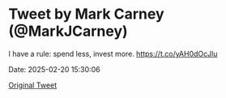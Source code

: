# Tweet by Mark Carney (@MarkJCarney)

I have a rule: spend less, invest more. https://t.co/yAH0dOcJlu

Date: 2025-02-20 15:30:06

[Original Tweet](https://x.com/MarkJCarney/status/1892597607123255523)
